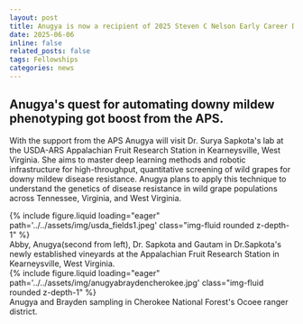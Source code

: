 ```yaml
---
layout: post
title: Anugya is now a recipient of 2025 Steven C Nelson Early Career Development Fellowship from the American Phytopathological Society
date: 2025-06-06 
inline: false
related_posts: false
tags: Fellowships
categories: news
---
```


Anugya's quest for automating downy mildew phenotyping got boost from the APS. 
---
With the support from the APS Anugya will visit Dr. Surya Sapkota's lab at the USDA-ARS Appalachian Fruit Research Station in Kearneysville, West Virginia. 
She aims to master deep learning methods and robotic infrastructure for high-throughput, quantitative screening of wild grapes for downy mildew disease resistance. 
Anugya plans to apply this technique to understand the genetics of disease resistance in wild grape populations across Tennessee, Virginia, and West Virginia. 



<div class="row">
    <div class="col-sm mt-2 mt-md-0">
        {% include figure.liquid loading="eager" path='../../assets/img/usda_fields1.jpeg'  class="img-fluid rounded z-depth-1" %}
        <div class="caption">
           Abby, Anugya(second from left), Dr. Sapkota and Gautam in Dr.Sapkota's newly established vineyards at the Appalachian Fruit Research Station in Kearneysville, West Virginia.
        </div>
    </div>
   <div class="col-sm mt-2 mt-md-0">
        {% include figure.liquid loading="eager" path='../../assets/img/anugyabraydencherokee.jpg'  class="img-fluid rounded z-depth-1" %}
        <div class="caption">
           Anugya and Brayden sampling in Cherokee National Forest's Ocoee ranger district.
        </div>
    </div>
</div>
